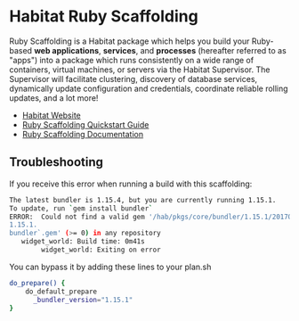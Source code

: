 # Habitat Ruby Scaffolding

Ruby Scaffolding is a Habitat package which helps you build your Ruby-based **web applications**, **services**, and **processes** (hereafter referred to as "apps") into a package which runs consistently on a wide range of containers, virtual machines, or servers via the Habitat Supervisor. The Supervisor will facilitate clustering, discovery of database services, dynamically update configuration and credentials, coordinate reliable rolling updates, and a lot more!

* [Habitat Website](https://www.habitat.sh/)
* [Ruby Scaffolding Quickstart Guide](doc/quickstart.md)
* [Ruby Scaffolding Documentation](doc/reference.md)

## Troubleshooting

If you receive this error when running a build with this scaffolding:

```bash
The latest bundler is 1.15.4, but you are currently running 1.15.1.
To update, run `gem install bundler`
ERROR:  Could not find a valid gem '/hab/pkgs/core/bundler/1.15.1/20170621175238/cache/bundler-1.15.1
1.15.1.
bundler`.gem' (>= 0) in any repository
   widget_world: Build time: 0m41s
		widget_world: Exiting on error
```

You can bypass it by adding these lines to your plan.sh

```bash
do_prepare() {
    do_default_prepare
	  _bundler_version="1.15.1"
}
```
